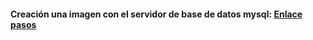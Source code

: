 
#### Creación una imagen con el servidor de base de datos mysql: [Enlace pasos](https://github.com/docker-es/formacion/blob/master/00-laboratorios-miscelanea/Laboratorios-docker.md)